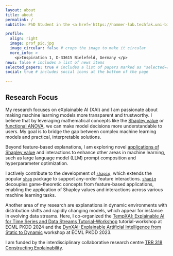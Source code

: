 ```yaml
---
layout: about
title: about
permalink: /
subtitle: PhD Student in the <a href='https://hammer-lab.techfak.uni-bielefeld.de/'> Machine Learning Group </a> at Bielefeld University. <a href='https://shapiq.readthedocs.io/en/latest/#'>shapiq</a> Developer.

profile:
  align: right
  image: prof_pic.jpg
  image_circular: false # crops the image to make it circular
  more_info: >
    <p>Inspiration 1, D-33615 Bielefeld, Germany </p>
news: false # includes a list of news items
selected_papers: true # includes a list of papers marked as "selected={true}"
social: true # includes social icons at the bottom of the page

---
```


## Research Focus
My research focuses on eXplainable AI (XAI) and I am passionate about making machine learning models more transparent and trustworthy. I believe that by leveraging mathematical concepts like the [Shapley value](https://christophm.github.io/interpretable-ml-book/shapley.html) or [functional ANOVA](https://epubs.siam.org/doi/abs/10.1137/120876782), we can make model decisions more understandable to users. My goal is to bridge the gap between complex machine learning models and practical, interpretable solutions.

Beyond feature-based explanations, I am exploring novel [applications of Shapley value](https://www.ijcai.org/proceedings/2022/0778) and interactions to enhance other areas in machine learning, such as large language model (LLM) prompt composition and hyperparameter optimization.

I actively contribute to the development of [`shapiq`](https://shapiq.readthedocs.io/en/latest/#), which extends the popular [`shap`](https://shap.readthedocs.io/en/latest/) package to support any-order feature interactions. [`shapiq`](https://shapiq.readthedocs.io/en/latest/#) decouples game-theoretic concepts from feature-based applications, enabling the application of Shapley values and interactions across various machine learning tasks.

Another area of my research are explanations in dynamic environments with distribution shifts and rapidly changing models, which appear for instance in evolving data streams. Here, I co-organized the [TempXAI: Explainable AI for Time Series and Data Streams Tutorial-Workshop](https://sites.google.com/view/tempxai-workshop/home) tutorial-workshop at ECML PKDD 2024 and the [DynXAI: Explainable Artificial Intelligence
from Static to Dynamic](https://sites.google.com/view/dynxai-ecmlpkdd-2023) workshop at ECML PKDD 2023.

I am funded by the interdisciplinary collaborative research centre [TRR 318 Constructing Explainability](https://trr318.uni-paderborn.de/en/).
